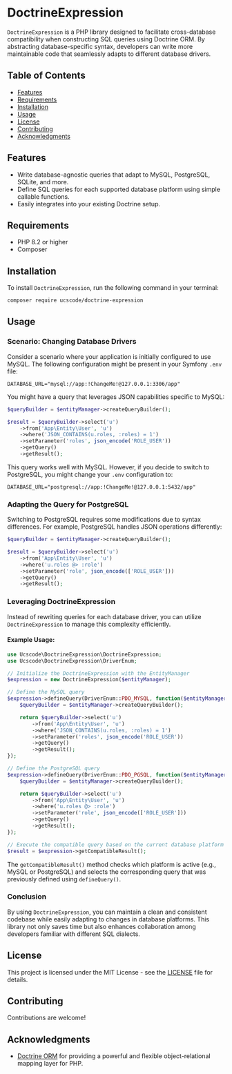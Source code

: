# DoctrineExpression

`DoctrineExpression` is a PHP library designed to facilitate cross-database compatibility when constructing SQL queries using Doctrine ORM. By abstracting database-specific syntax, developers can write more maintainable code that seamlessly adapts to different database drivers.

## Table of Contents

- [Features](#features)
- [Requirements](#requirements)
- [Installation](#installation)
- [Usage](#usage)
- [License](#license)
- [Contributing](#contributing)
- [Acknowledgments](#acknowledgments)

## Features

- Write database-agnostic queries that adapt to MySQL, PostgreSQL, SQLite, and more.
- Define SQL queries for each supported database platform using simple callable functions.
- Easily integrates into your existing Doctrine setup.

## Requirements

- PHP 8.2 or higher
- Composer

## Installation

To install `DoctrineExpression`, run the following command in your terminal:

```bash
composer require ucscode/doctrine-expression
```

## Usage

### Scenario: Changing Database Drivers

Consider a scenario where your application is initially configured to use MySQL. The following configuration might be present in your Symfony `.env` file:

```dotenv
DATABASE_URL="mysql://app:!ChangeMe!@127.0.0.1:3306/app"
```

You might have a query that leverages JSON capabilities specific to MySQL:

```php
$queryBuilder = $entityManager->createQueryBuilder();

$result = $queryBuilder->select('u')
    ->from('App\Entity\User', 'u')
    ->where('JSON_CONTAINS(u.roles, :roles) = 1')
    ->setParameter('roles', json_encode('ROLE_USER'))
    ->getQuery()
    ->getResult();
```

This query works well with MySQL. However, if you decide to switch to PostgreSQL, you might change your `.env` configuration to:

```dotenv
DATABASE_URL="postgresql://app:!ChangeMe!@127.0.0.1:5432/app"
```

### Adapting the Query for PostgreSQL

Switching to PostgreSQL requires some modifications due to syntax differences. For example, PostgreSQL handles JSON operations differently:

```php
$queryBuilder = $entityManager->createQueryBuilder();

$result = $queryBuilder->select('u')
    ->from('App\Entity\User', 'u')
    ->where('u.roles @> :role')
    ->setParameter('role', json_encode(['ROLE_USER']))
    ->getQuery()
    ->getResult();
```

### Leveraging DoctrineExpression

Instead of rewriting queries for each database driver, you can utilize `DoctrineExpression` to manage this complexity efficiently.

#### Example Usage:

```php
use Ucscode\DoctrineExpression\DoctrineExpression;
use Ucscode\DoctrineExpression\DriverEnum;

// Initialize the DoctrineExpression with the EntityManager
$expression = new DoctrineExpression($entityManager);

// Define the MySQL query
$expression->defineQuery(DriverEnum::PDO_MYSQL, function($entityManager) {
    $queryBuilder = $entityManager->createQueryBuilder();

    return $queryBuilder->select('u')
        ->from('App\Entity\User', 'u')
        ->where('JSON_CONTAINS(u.roles, :roles) = 1')
        ->setParameter('roles', json_encode('ROLE_USER'))
        ->getQuery()
        ->getResult();
});

// Define the PostgreSQL query
$expression->defineQuery(DriverEnum::PDO_PGSQL, function($entityManager) {
    $queryBuilder = $entityManager->createQueryBuilder();

    return $queryBuilder->select('u')
        ->from('App\Entity\User', 'u')
        ->where('u.roles @> :role')
        ->setParameter('role', json_encode(['ROLE_USER']))
        ->getQuery()
        ->getResult();
});

// Execute the compatible query based on the current database platform
$result = $expression->getCompatibleResult();
```

The `getCompatibleResult()` method checks which platform is active (e.g., MySQL or PostgreSQL) and selects the corresponding query that was previously defined using `defineQuery()`.

### Conclusion

By using `DoctrineExpression`, you can maintain a clean and consistent codebase while easily adapting to changes in database platforms. This library not only saves time but also enhances collaboration among developers familiar with different SQL dialects.

## License

This project is licensed under the MIT License - see the [LICENSE](LICENSE) file for details.

## Contributing

Contributions are welcome!

## Acknowledgments

- [Doctrine ORM](https://github.com/doctrine/orm/) for providing a powerful and flexible object-relational mapping layer for PHP.

